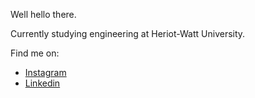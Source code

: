 Well hello there.

Currently studying engineering at Heriot-Watt University.

Find me on:
- [Instagram](https://www.instagram.com/abbanfahim__/)
- [Linkedin](https://www.linkedin.com/in/abban-fahim-194337171/)
